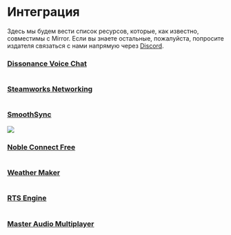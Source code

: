 # Интеграция

Здесь мы будем вести список ресурсов, которые, как известно, совместимы с Mirror. Если вы знаете остальные, пожалуйста, попросите издателя связаться с нами напрямую через [Discord](https://discord.gg/2BvnM4R).

### [Dissonance Voice Chat](https://assetstore.unity.com/packages/tools/audio/dissonance-voice-chat-70078) <a href="#dissonance-voice-chat" id="dissonance-voice-chat"></a>

<div align="left">

<img src="../../.gitbook/assets/image (85).png" alt="">

</div>

### [Steamworks Networking](https://assetstore.unity.com/packages/tools/integration/steamworks-v2-complete-190316) <a href="#steamworks-networking" id="steamworks-networking"></a>

<div align="left">

<img src="../../.gitbook/assets/image (14).png" alt="">

</div>

### [SmoothSync](https://assetstore.unity.com/packages/tools/network/smooth-sync-96925) <a href="#smoothsync" id="smoothsync"></a>

![](<../../.gitbook/assets/image (126).png>)

### [Noble Connect Free](https://assetstore.unity.com/packages/tools/network/noble-connect-free-141599) <a href="#noble-connect-free" id="noble-connect-free"></a>

<div align="left">

<img src="../../.gitbook/assets/image (2) (1) (1).png" alt="">

</div>

### [Weather Maker](https://assetstore.unity.com/packages/tools/particles-effects/weather-maker-unity-weather-system-sky-water-volumetric-clouds-a-60955) <a href="#weather-maker" id="weather-maker"></a>

<div align="left">

<img src="../../.gitbook/assets/image (21).png" alt="">

</div>

### [RTS Engine](https://assetstore.unity.com/packages/templates/packs/rts-engine-79732) <a href="#rts-engine" id="rts-engine"></a>

<div align="left">

<img src="../../.gitbook/assets/image (4).png" alt="">

</div>

### [Master Audio Multiplayer](https://assetstore.unity.com/packages/tools/audio/master-audio-2022-aaa-sound-212962) <a href="#master-audio-multiplayer" id="master-audio-multiplayer"></a>

<div align="left">

<img src="../../.gitbook/assets/image (19).png" alt="">

</div>
